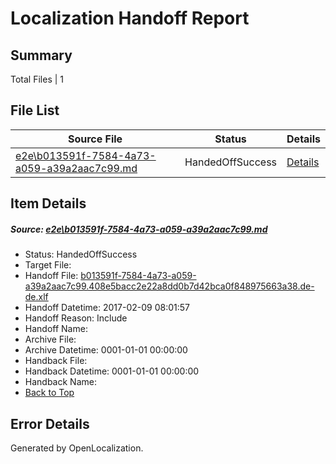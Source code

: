 # <a name='report-top'></a> Localization Handoff Report

## Summary
 Total Files | 1

## File List
 Source File | Status | Details 
 ----------- | ------ | ------- 
 [e2e\b013591f-7584-4a73-a059-a39a2aac7c99.md](https://github.com/OpenLocalizationTestOrg/ol-test0/blob/04b980ecfbb4a9efaac859d843ace4e1873dd10f/e2e/b013591f-7584-4a73-a059-a39a2aac7c99.md) | HandedOffSuccess | [Details](#e70fd9529b0d755410e5891403e45dc9e9b782456)

## Item Details
##### <a name='e70fd9529b0d755410e5891403e45dc9e9b782456'></a> Source: [e2e\b013591f-7584-4a73-a059-a39a2aac7c99.md](https://github.com/OpenLocalizationTestOrg/ol-test0/blob/04b980ecfbb4a9efaac859d843ace4e1873dd10f/e2e/b013591f-7584-4a73-a059-a39a2aac7c99.md)
* Status: HandedOffSuccess
* Target File: 
* Handoff File: [b013591f-7584-4a73-a059-a39a2aac7c99.408e5bacc2e22a8dd0b7d42bca0f848975663a38.de-de.xlf](https://github.com/OpenLocalizationTestOrg/ol-test0-handoff/blob/e25dc9caaf074d2c746d8c58a2e4f6b2ebc281d0/ol-handoff/OpenLocalizationTestOrg/ol-test0-dede/shujia/ht/b013591f-7584-4a73-a059-a39a2aac7c99.408e5bacc2e22a8dd0b7d42bca0f848975663a38.de-de.xlf)
* Handoff Datetime: 2017-02-09 08:01:57
* Handoff Reason: Include
* Handoff Name: 
* Archive File: 
* Archive Datetime: 0001-01-01 00:00:00
* Handback File: 
* Handback Datetime: 0001-01-01 00:00:00
* Handback Name: 
* [Back to Top](#report-top)


## Error Details

Generated by OpenLocalization.
